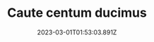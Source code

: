 ---
title: "Caute centum ducimus"
date: 2023-03-01T01:53:03.891Z
permalink: "/caute-centum-ducimus/"
---